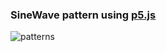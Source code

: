 ### SineWave pattern using [p5.js](https://p5js.org/)

![patterns](https://user-images.githubusercontent.com/24366008/113501050-4996d780-9540-11eb-88ee-6a11ed56b39d.gif)
